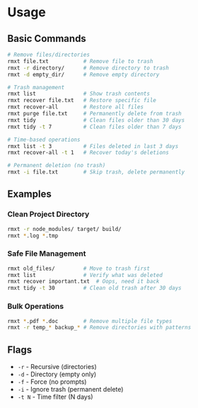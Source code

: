 # Usage

## Basic Commands

```bash
# Remove files/directories
rmxt file.txt           # Remove file to trash
rmxt -r directory/      # Remove directory to trash
rmxt -d empty_dir/      # Remove empty directory

# Trash management
rmxt list               # Show trash contents
rmxt recover file.txt   # Restore specific file
rmxt recover-all        # Restore all files
rmxt purge file.txt     # Permanently delete from trash
rmxt tidy               # Clean files older than 30 days
rmxt tidy -t 7          # Clean files older than 7 days

# Time-based operations
rmxt list -t 3          # Files deleted in last 3 days
rmxt recover-all -t 1   # Recover today's deletions

# Permanent deletion (no trash)
rmxt -i file.txt        # Skip trash, delete permanently
```

## Examples

### Clean Project Directory

```bash
rmxt -r node_modules/ target/ build/
rmxt *.log *.tmp
```

### Safe File Management  

```bash
rmxt old_files/         # Move to trash first
rmxt list               # Verify what was deleted
rmxt recover important.txt  # Oops, need it back
rmxt tidy -t 30         # Clean old trash after 30 days
```

### Bulk Operations

```bash
rmxt *.pdf *.doc        # Remove multiple file types
rmxt -r temp_* backup_* # Remove directories with patterns
```

## Flags

- `-r` - Recursive (directories)
- `-d` - Directory (empty only)
- `-f` - Force (no prompts)
- `-i` - Ignore trash (permanent delete)
- `-t N` - Time filter (N days)